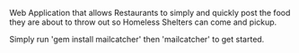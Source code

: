 Web Application that allows Restaurants to simply and quickly post the food they are about to throw out so Homeless Shelters can come and pickup.

Simply run 'gem install mailcatcher' then 'mailcatcher' to get started.

